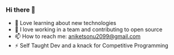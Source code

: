 ### Hi there 👋

- 🌱 Love learning about new technologies
- 👯 I love working in a team and contributing to open source
- 📫 How to reach me: aniketsonu2099@gmail.com
- ⚡ Self Taught Dev and a knack for Competitive Programming
